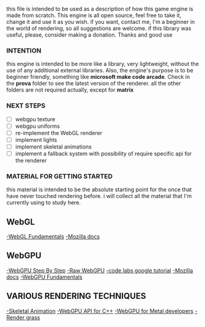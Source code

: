 this file is intended to be used as a description of how this game engine is made from scratch. This engine is all open source, feel free to take it, change it and use it as you wish. if you want, contact me, I'm a beginner in the world of rendering, so all suggestions are welcome. if this library was useful, please, consider making a donation. Thanks and good use

### INTENTION

this engine is intended to be more like a library, very lightweight, without the use of any additional external libraries. Also, the engine's purpose is to be beginner friendly, something like **microsoft make code arcade**. Check in the **prova** folder to see the latest version of the renderer. all the other folders are not required actually, except for **matrix**

### NEXT STEPS

- [ ] webgpu texture
- [ ] webgpu uniforms
- [ ] re-implement the WebGL renderer
- [ ] implement lights 
- [ ] implement skeletal animations
- [ ] implement a fallback system with possibility of require specific api for the renderer

### MATERIAL FOR GETTING STARTED 

this material is intended to be the absolute starting point for the once that have never touched rendering before. i will collect all the material that I'm currently using to study here.

## WebGL
[-WebGL Fundamentals](https://webglfundamentals.org/)
[-Mozilla docs](https://developer.mozilla.org/en-US/docs/Web/API/WebGL_API/Tutorial/Getting_started_with_WebGL)

## WebGPU
[-WebGPU Step By Step](https://github.com/jack1232/WebGPU-Step-By-Step)
[-Raw WebGPU](https://alain.xyz/blog/raw-webgpu)
[-code labs google tutorial](https://codelabs.developers.google.com/your-first-webgpu-app#6)
[-Mozilla docs](https://developer.mozilla.org/en-US/docs/Web/API/WebGPU_API)
[-WebGPU Fundamentals](https://webgpufundamentals.org/)

## VARIOUS RENDERING TECHNIQUES

[-Skeletal Animation](https://veeenu.github.io/blog/implementing-skeletal-animation/)
[-WebGPU API for C++](https://eliemichel.github.io/LearnWebGPU/introduction.html)
[-WebGPU for Metal developers](https://metalbyexample.com/webgpu-part-two/)
[-Render grass](https://www.youtube.com/watch?v=bp7REZBV4P4&t=401s)
